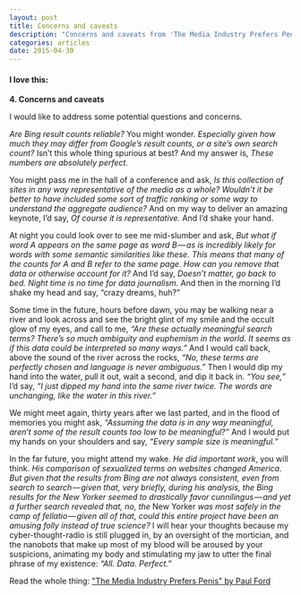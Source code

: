 ```yaml
---
layout: post
title: Concerns and caveats
description: "Concerns and caveats from 'The Media Industry Prefers Penis' that I'd like to see more often."
categories: articles
date: 2015-04-30
---
```


#### I love this: 

**4. Concerns and caveats**

I would like to address some potential questions and concerns.

*Are Bing result counts reliable?* You might wonder. *Especially given how much they may differ from Google’s result counts, or a site’s own search count?* Isn’t this whole thing spurious at best? And my answer is, *These numbers are absolutely perfect.*

You might pass me in the hall of a conference and ask, *Is this collection of sites in any way representative of the media as a whole? Wouldn’t it be better to have included some sort of traffic ranking or some way to understand the aggregate audience?* And on my way to deliver an amazing keynote, I’d say, *Of course it is representative.* And I’d shake your hand.

At night you could look over to see me mid-slumber and ask, *But what if word A appears on the same page as word B — as is incredibly likely for words with some semantic similarities like these. This means that many of the counts for A and B refer to the same page. How can you remove that data or otherwise account for it?* And I’d say, *Doesn’t matter, go back to bed. Night time is no time for data journalism.* And then in the morning I’d shake my head and say, “crazy dreams, huh?”

Some time in the future, hours before dawn, you may be walking near a river and look across and see the bright glint of my smile and the occult glow of my eyes, and call to me, *“Are these actually meaningful search terms? There’s so much ambiguity and euphemism in the world. It seems as if this data could be interpreted so many ways.”* And I would call back, above the sound of the river across the rocks, *“No, these terms are perfectly chosen and language is never ambiguous.”* Then I would dip my hand into the water, pull it out, wait a second, and dip it back in. *“You see,”* I’d say, *“I just dipped my hand into the same river twice. The words are unchanging, like the water in this river.”*

We might meet again, thirty years after we last parted, and in the flood of memories you might ask, *“Assuming the data is in any way meaningful, aren’t some of the result counts too low to be meaningful?”* And I would put my hands on your shoulders and say, *“Every sample size is meaningful.”*

In the far future, you might attend my wake. *He did important work*, you will think. *His comparison of sexualized terms on websites changed America. But given that the results from Bing are not always consistent, even from search to search — given that, very briefly, during his analysis, the Bing results for the New Yorker seemed to drastically favor cunnilingus — and yet a further search revealed that, no, the* New Yorker *was most safely in the camp of fellatio — given all of that, could this entire project have been an amusing folly instead of true science?* I will hear your thoughts because my cyber-thought-radio is still plugged in, by an oversight of the mortician, and the nanobots that make up most of my blood will be aroused by your suspicions, animating my body and stimulating my jaw to utter the final phrase of my existence: *“All. Data. Perfect.”*

Read the whole thing: ["The Media Industry Prefers Penis" by Paul Ford](https://medium.com/message/the-words-the-media-industry-prefers-5d33e5b021e0)
